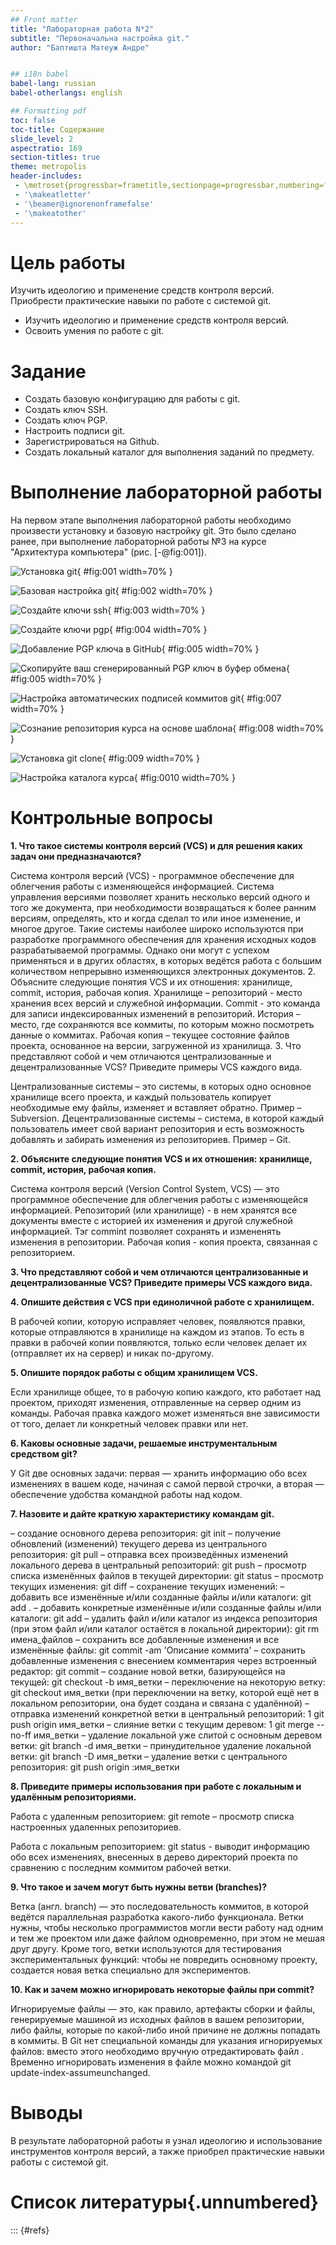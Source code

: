 ```yaml
---
## Front matter
title: "Лабораторная работа N*2"
subtitle: "Первоначальна настройка git."
author: "Баптишта Матеуж Андре"


## i18n babel
babel-lang: russian
babel-otherlangs: english

## Formatting pdf
toc: false
toc-title: Содержание
slide_level: 2
aspectratio: 169
section-titles: true
theme: metropolis
header-includes:
 - \metroset{progressbar=frametitle,sectionpage=progressbar,numbering=fraction}
 - '\makeatletter'
 - '\beamer@ignorenonframefalse'
 - '\makeatother'
---
```


# Цель работы

Изучить идеологию и применение средств контроля версий. Приобрести
практические навыки по работе с системой git.


 - Изучить идеологию и применение средств контроля версий.
 - Освоить умения по работе с git.


# Задание

- Создать базовую конфигурацию для работы с git.
- Создать ключ SSH.
- Создать ключ PGP.
- Настроить подписи git.
- Зарегистрироваться на Github.
- Создать локальный каталог для выполнения заданий по предмету.


# Выполнение лабораторной работы

На первом этапе выполнения лабораторной работы необходимо произвести установку и базовую настройку
git. Это было сделано ранее, при выполнение лабораторной работы №3 на курсе "Архитектура компьютера" (рис. [-@fig:001]).

![Установка git](image/1.png){ #fig:001 width=70% }

![Базовая настройка git](image/2.png){ #fig:002 width=70% }

![Создайте ключи ssh](image/3.png){ #fig:003 width=70% }

![Создайте ключи pgp](image/4.png){ #fig:004 width=70% }

![Добавление PGP ключа в GitHub](image/5.png){ #fig:005 width=70% }

![Cкопируйте ваш сгенерированный PGP ключ в буфер обмена](image/6.png){ #fig:005 width=70% }

![Настройка автоматических подписей коммитов git](image/7.png){ #fig:007 width=70% }

![Сознание репозитория курса на основе шаблона](image/8.png){ #fig:008 width=70% }

![Установка git clone](image/9.png){ #fig:009 width=70% }

![Настройка каталога курса](image/10.png){ #fig:0010 width=70% }


# Контрольные вопросы

**1. Что такое системы контроля версий (VCS) и для решения каких задач они предназначаются?**

Система контроля версий (VCS) - программное обеспечение для облегчения работы с изменяющейся информацией. Система управления версиями позволяет хранить несколько версий одного и того же документа, при необходимости возвращаться к более ранним версиям, определять, кто и когда сделал то или иное изменение, и многое другое. Такие системы наиболее широко используются при разработке программного обеспечения для хранения исходных кодов разрабатываемой программы. Однако они могут с успехом применяться и в других областях, в которых ведётся работа с большим количеством непрерывно изменяющихся электронных документов. 2. Объясните следующие понятия VCS и их отношения: хранилище, commit, история, рабочая копия. Хранилище – репозиторий  - место хранения всех версий и служебной информации. Commit - это команда для записи индексированных изменений в репозиторий. История – место, где сохраняются все коммиты, по которым можно посмотреть данные о коммитах. Рабочая копия – текущее состояние файлов проекта, основанное на версии, загруженной из хранилища. 3. Что представляют собой и чем отличаются централизованные и децентрализованные VCS? Приведите примеры VCS каждого вида.

Централизованные системы – это системы, в которых одно основное хранилище всего проекта, и каждый пользователь копирует необходимые ему файлы, изменяет и вставляет обратно. Пример – Subversion. Децентрализованные системы – система, в которой каждый пользователь имеет свой вариант репозитория и есть возможность добавлять и забирать изменения из репозиториев. Пример – Git.

**2. Объясните следующие понятия VCS и их отношения: хранилище, commit, история, рабочая копия.**

Система контроля версий (Version Control System, VCS) — это программное обеспечение для облегчения работы с
изменяющейся информацией. 
Репозиторий (или хранилище) - в нем хранятся все документы вместе с историей их изменения и другой служебной информацией.
Тэг commint позволяет сохранять и измененять изменения в репозитории.
Рабочая копия - копия проекта, связанная с репозиторием.

**3. Что представляют собой и чем отличаются централизованные и децентрализованные VCS? Приведите примеры VCS каждого вида.**



**4. Опишите действия с VCS при единоличной работе с хранилищем.**

В рабочей копии, которую исправляет человек, появляются правки, которые отправляются в хранилище на каждом из этапов. То есть в правки в рабочей копии появляются, только если человек делает их (отправляет их на сервер) и никак по-другому.

**5. Опишите порядок работы с общим хранилищем VCS.**

Если хранилище общее, то в рабочую копию каждого, кто работает над проектом, приходят изменения, отправленные на сервер одним из команды. Рабочая правка каждого может изменяться вне зависимости от того, делает ли конкретный человек правки или нет.

**6. Каковы основные задачи, решаемые инструментальным средством git?**

У Git две основных задачи: первая — хранить информацию обо всех изменениях в вашем коде, начиная с самой первой строчки, а вторая — обеспечение удобства командной работы над кодом.

**7. Назовите и дайте краткую характеристику командам git.**

– создание основного дерева репозитория: git init – получение обновлений (изменений) текущего дерева из центрального репозитория: git pull – отправка всех произведённых изменений локального дерева в центральный репозиторий: git push – просмотр списка изменённых файлов в текущей директории: git status – просмотр текущих изменения: git diff – сохранение текущих изменений: – добавить все изменённые и/или созданные файлы и/или каталоги: git add . – добавить конкретные изменённые и/или созданные файлы и/или каталоги: git add – удалить файл и/или каталог из индекса репозитория (при этом файл и/или каталог остаётся в локальной директории): git rm имена_файлов – сохранить все добавленные изменения и все изменённые файлы: git commit -am 'Описание коммита' – сохранить добавленные изменения с внесением комментария через встроенный редактор: git commit – создание новой ветки, базирующейся на текущей: git checkout -b имя_ветки – переключение на некоторую ветку: git checkout имя_ветки (при переключении на ветку, которой ещё нет в локальном репозитории, она будет создана и связана с удалённой) – отправка изменений конкретной ветки в центральный репозиторий: 1 git push origin имя_ветки – слияние ветки с текущим деревом: 1 git merge --no-ff имя_ветки – удаление локальной уже слитой с основным деревом ветки: git branch -d имя_ветки – принудительное удаление локальной ветки: git branch -D имя_ветки – удаление ветки с центрального репозитория: git push origin :имя_ветки

**8. Приведите примеры использования при работе с локальным и удалённым репозиториями.**

Работа с удаленным репозиторием: git remote – просмотр списка настроенных удаленных репозиториев.

Работа с локальным репозиторием: git status - выводит информацию обо всех изменениях, внесенных в дерево директорий проекта по сравнению с последним коммитом рабочей ветки.

**9. Что такое и зачем могут быть нужны ветви (branches)?**

Ветка (англ. branch) — это последовательность коммитов, в которой ведётся параллельная разработка какого-либо функционала. Ветки нужны, чтобы несколько программистов могли вести работу над одним и тем же проектом или даже файлом одновременно, при этом не мешая друг другу. Кроме того, ветки используются для тестирования экспериментальных функций: чтобы не повредить основному проекту, создается новая ветка специально для экспериментов.

**10. Как и зачем можно игнорировать некоторые файлы при commit?**

Игнорируемые файлы — это, как правило, артефакты сборки и файлы, генерируемые машиной из исходных файлов в вашем репозитории, либо файлы, которые по какой-либо иной причине не должны попадать в коммиты.  В Git нет специальной команды для указания игнорируемых файлов: вместо этого необходимо вручную отредактировать файл . Временно игнорировать изменения в файле можно командой git update-index-assumeunchanged.




# Выводы

В результате лабораторной работы я узнал
идеологию и использование инструментов контроля версий, а также приобрел
практические навыки работы с системой git.

# Список литературы{.unnumbered}

::: {#refs}

